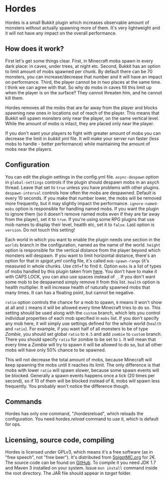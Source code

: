 # Hordes

Hordes is a small Bukkit plugin which increases observable amount of monsters
without actually spawning more of them. It's very lightweight and it will not
have any impact on the overall performance.

## How does it work?

First let's get some things clear. First, in Minecraft mobs spawn in every dark
place: in caves, under trees, at night etc. Second, Bukkit has an option to 
limit amount of mobs spawned per chunk. By default there can be 70 monsters,
you can increase/decrease that number and it will have an impact on performance.
Third, the player cannot be in two places at the same time. I think we can agree
with that. So why do mobs in caves fill this limit up when the player is on the
surface? They cannot threaten him, and he cannot kill them.

Hordes removes all the mobs that are far away from the player and blocks
spawning new ones in locations out of reach of the player. This means that
Bukkit will spawn monsters only near the player, on the same vertical level.
While the amount of mobs is intact, they are placed only near the player.

If you don't want your players to fight with greater amount of mobs you can
decrease the limit in _bukkit.yml_ file. It will make your server run faster
(less mobs to handle - better performance) while maintaining the amount of mobs
near the players.

## Configuration

You can edit the plugin settings in the config.yml file. `async-despawn` option 
in `global-settings` controls if the plugin should despawn mobs in an asych thread.
Leave that set to `true` unless you have problems with other plugins. `despawn-interval`
controls how often the mobs are despawned. Default is every 10 seconds. If you make 
that number lower, the mobs will be removed more frequently, but it may slightly impact
the performance. `ignore-named-mobs` option is responsible for handling named mobs.
If you want the plugin to ignore them (so it doesn't remove named mobs even if they are far
away from the player), set it to `true`. If you're using some RPG plugins that use mob names
to display their level, health etc, set it to `false`. Last option is `version`.
Do not touch this setting!

Each world in which you want to enable the plugin needs one section in the `worlds`
branch in the configuration, named as the name of the world. `height` option is responsible
for the vertical distance from the player beyond which monsters will despawn.
If you want to limit horizontal distance, there's an option for that in
_spigot.yml_ config file, it's called `mob-spawn-range` (it's measured in whole chunks.
Use ctrl+f to find it. Option `mobs` is a list of types of mobs handled by this plugin taken from
[here](https://hub.spigotmc.org/javadocs/bukkit/org/bukkit/entity/EntityType.html).
You don't have to make it with CAPS LOCK, you can also use spaces instead of `_`.
If you don't want some mob to be despawned simply remove it from this list.
`health` option is health multiplier. It will increase health of naturally
spawned mobs that many times. It can has a floating point, but cannot be
negative.

`ratio` option controls the chance for a mob to spawn, `0` means it won't show at all
and `1` means it will be allowed every time Minecraft tries to do so. This setting
should be used along with the `custom` branch, which lets you control individual
properties of each mob specified in `mobs` list. If you don't specify any mob here,
it will simply use settings defined for the whole world (`health` and `ratio`).
For example, if you want half of all monsters to be of type _Zombie_, you should set
global `ratio` to `0.5` and add `zombie` to `custom` branch. There you should
specify `ratio` for zombie to be set to `1`. It will mean that every time a _Zombie_ will
try to spawn it will be allowed to do so, but all other mobs will have only 50% chance to
be spawned.

This will not decrease the total amount of mobs, because Minecraft will keep spawning the mobs
until it reaches its limit. The only difference is that mobs with lower `ratio` will
spawn slower, because some spawn events will be blocked. Generally a spawn events happens
once a tick (20 times per second), so if 10 of them will be blocked instead of 8, mobs
will spawn less frequently. You probably won't notice the difference though.

## Commands

Hordes has only one command, "/hordesreload", which reloads the configuration.
You need _hordes.reload_ command to use it, which is default for ops.

## Licensing, source code, compiling

Hordes is licensed under GPLv3, which means it's a free software (as in "free
speech", not "free beer"). It's distributed from
[SpigotMC.org](https://www.spigotmc.org/resources/hordes.12879/) for 2€.
The source code can be found on [GitHub](https://github.com/Co0sh/Hordes). To
compile it you need JDK 1.7 and Maven 3 installed on your system. Issue
`mvn install` command inside the root directory. The JAR file should appear
in _target_ folder.
